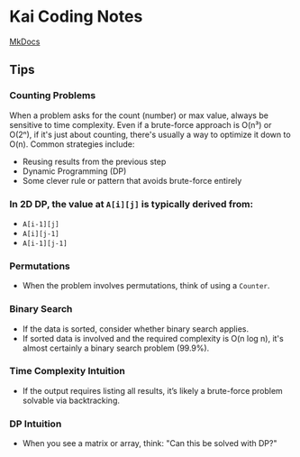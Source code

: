 # Kai Coding Notes

[MkDocs](https://www.mkdocs.org/user-guide/configuration/)

## Tips

### Counting Problems

When a problem asks for the count (number) or max value, always be sensitive to time complexity. Even if a brute-force approach is O(n³) or O(2ⁿ), if it's just about counting, there's usually a way to optimize it down to O(n). Common strategies include:

- Reusing results from the previous step
- Dynamic Programming (DP)
- Some clever rule or pattern that avoids brute-force entirely

### In 2D DP, the value at `A[i][j]` is typically derived from:

- `A[i-1][j]`
- `A[i][j-1]`
- `A[i-1][j-1]`

### Permutations

- When the problem involves permutations, think of using a `Counter`.

### Binary Search

- If the data is sorted, consider whether binary search applies.
- If sorted data is involved and the required complexity is O(n log n), it's almost certainly a binary search problem (99.9%).

### Time Complexity Intuition

- If the output requires listing all results, it’s likely a brute-force problem solvable via backtracking.

### DP Intuition

- When you see a matrix or array, think: "Can this be solved with DP?"

